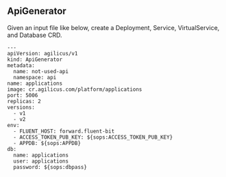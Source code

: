 ## ApiGenerator

Given an input file like below, create a Deployment, Service, VirtualService, and Database CRD.

```
---
apiVersion: agilicus/v1
kind: ApiGenerator
metadata:
  name: not-used-api
  namespace: api
name: applications
image: cr.agilicus.com/platform/applications
port: 5006
replicas: 2
versions: 
  - v1
  - v2
env:
  - FLUENT_HOST: forward.fluent-bit
  - ACCESS_TOKEN_PUB_KEY: ${sops:ACCESS_TOKEN_PUB_KEY}
  - APPDB: ${sops:APPDB}
db:
  name: applications
  user: applications
  password: ${sops:dbpass}
```
